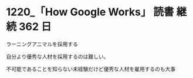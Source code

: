 # 1220\_「How Google Works」 読書 継続 362 日

ラーニングアニマルを採用する

自分より優秀な人材を採用するのは難しい。

不可能であることを知らない未経験だけど優秀な人材を雇用するのも大事
